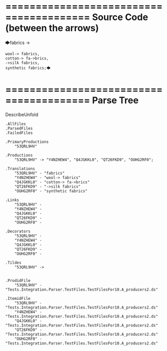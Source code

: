========================================
Source Code (between the arrows)
========================================

🡆fabrics ->

	wool-> fabrics,
	cotton-> fa->brics,
	->silk fabrics,
	synthetic fabrics;🡄

========================================
Parse Tree
========================================
DescribeUnfold

    .AllFiles
    .ParsedFiles
    .FailedFiles

    .PrimaryProductions
        "53QRL9HV" 

    .Productions
        "53QRL9HV" -> "Y4NZHEW4", "Q4JGKKL0", "QT26FKD9", "OUHG2RF0";

    .Translations
        "53QRL9HV" - "fabrics"
        "Y4NZHEW4" - "wool-> fabrics"
        "Q4JGKKL0" - "cotton-> fa->brics"
        "QT26FKD9" - "->silk fabrics"
        "OUHG2RF0" - "synthetic fabrics"

    .Links
        "53QRL9HV" - 
        "Y4NZHEW4" - 
        "Q4JGKKL0" - 
        "QT26FKD9" - 
        "OUHG2RF0" - 

    .Decorators
        "53QRL9HV" - 
        "Y4NZHEW4" - 
        "Q4JGKKL0" - 
        "QT26FKD9" - 
        "OUHG2RF0" - 

    .Tildes
        "53QRL9HV" -> 


    .ProdidFile
        "53QRL9HV" - "Tests.Integration.Parser.TestFiles.TestFilesFor10.A_producers2.ds"

    .ItemidFile
        "53QRL9HV" - "Tests.Integration.Parser.TestFiles.TestFilesFor10.A_producers2.ds"
        "Y4NZHEW4" - "Tests.Integration.Parser.TestFiles.TestFilesFor10.A_producers2.ds"
        "Q4JGKKL0" - "Tests.Integration.Parser.TestFiles.TestFilesFor10.A_producers2.ds"
        "QT26FKD9" - "Tests.Integration.Parser.TestFiles.TestFilesFor10.A_producers2.ds"
        "OUHG2RF0" - "Tests.Integration.Parser.TestFiles.TestFilesFor10.A_producers2.ds"

